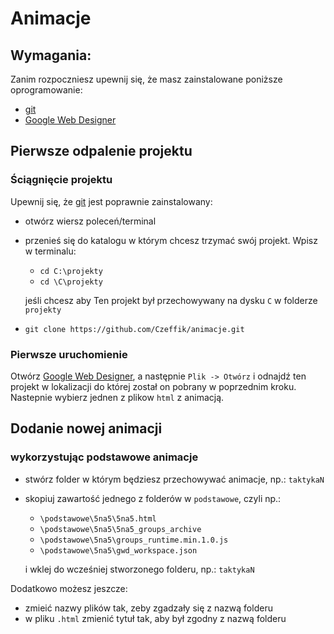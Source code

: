 # Animacje

## Wymagania:

Zanim rozpoczniesz upewnij się, że masz zainstalowane poniższe oprogramowanie:
- [git](https://git-scm.com)
- [Google Web Designer](https://webdesigner.withgoogle.com)


## Pierwsze odpalenie projektu

### Ściągnięcie projektu

Upewnij się, że [git](https://git-scm.com) jest poprawnie zainstalowany:
- otwórz wiersz poleceń/terminal
- przenieś się do katalogu w którym chcesz trzymać swój projekt. Wpisz w terminalu:
  - `cd C:\projekty`
  - `cd \C\projekty`
  
  jeśli chcesz aby Ten projekt był przechowywany na dysku `C` w folderze `projekty`
- `git clone https://github.com/Czeffik/animacje.git`

### Pierwsze uruchomienie

Otwórz [Google Web Designer](https://webdesigner.withgoogle.com), a następnie `Plik -> Otwórz` i odnajdź ten projekt
 w lokalizacji do której został on pobrany w poprzednim kroku. Nastepnie wybierz jednen z plikow `html` z animacją.


## Dodanie nowej animacji

### wykorzystując podstawowe animacje

- stwórz folder w którym będziesz przechowywać animacje, np.: `taktykaN`
- skopiuj zawartość jednego z folderów w `podstawowe`, czyli np.: 
  - `\podstawowe\5na5\5na5.html`
  - `\podstawowe\5na5\5na5_groups_archive`
  - `\podstawowe\5na5\groups_runtime.min.1.0.js`
  - `\podstawowe\5na5\gwd_workspace.json`
    
  i wklej do wcześniej stworzonego folderu, np.: `taktykaN`
  
Dodatkowo możesz jeszcze:
- zmieić nazwy plików tak, zeby zgadzały się z nazwą folderu
- w pliku `.html` zmienić tytuł tak, aby był zgodny z nazwą folderu

